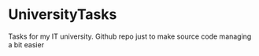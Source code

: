# UniversityTasks
Tasks for my IT university. Github repo just to make source code managing a bit easier
